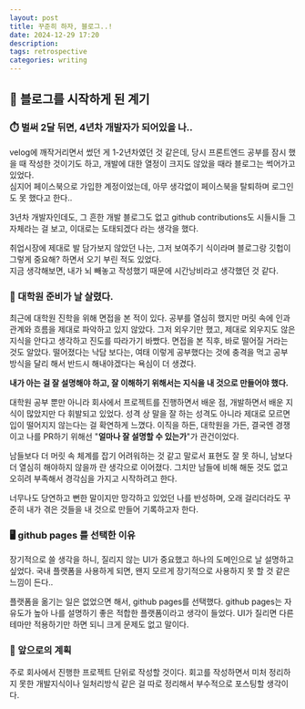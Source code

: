 ```yaml
---
layout: post
title: 꾸준히 하자, 블로그..!
date: 2024-12-29 17:20
description:
tags: retrospective
categories: writing
---
```


## 📝 블로그를 시작하게 된 계기

### ⏱️ 벌써 2달 뒤면, 4년차 개발자가 되어있을 나..

velog에 깨작거리면서 썼던 게 1-2년차였던 것 같은데, 당시 프론트엔드 공부를 잠시 했을 때 작성한 것이기도 하고, 개발에 대한 열정이 크지도 않았을 때라 블로그는 썩어가고 있었다.  
심지어 페이스북으로 가입한 계정이었는데, 아무 생각없이 페이스북을 탈퇴하며 로그인도 못 했다고 한다..

3년차 개발자인데도, 그 흔한 개발 블로그도 없고 github contributions도 시들시들 그 자체라는 걸 보고, 이대로는 도태되겠다 라는 생각을 했다.

취업시장에 제대로 발 담가보지 않았던 나는, 그저 보여주기 식이라며 블로그랑 깃헙이 그렇게 중요해? 하면서 오기 부린 적도 있었다.  
지금 생각해보면, 내가 뇌 빼놓고 작성했기 때문에 시간낭비라고 생각했던 것 같다.

### 🙊 대학원 준비가 날 살렸다.

최근에 대학원 진학을 위해 면접을 본 적이 있다. 공부를 열심히 했지만 머릿 속에 인과관계와 흐름을 제대로 파악하고 있지 않았다. 그저 외우기만 했고, 제대로 외우지도 않은 지식을 안다고 생각하고 진도를 따라가기 바빴다.
면접을 본 직후, 바로 떨어질 거라는 것도 알았다. 떨어졌다는 낙담 보다는, 여태 이렇게 공부했다는 것에 충격을 먹고 공부 방식을 달리 해서 반드시 해내야겠다는 욕심이 더 생겼다.

**내가 아는 걸 잘 설명해야 하고, 잘 이해하기 위해서는 지식을 내 것으로 만들어야 했다.**

대학원 공부 뿐만 아니라 회사에서 프로젝트를 진행하면서 배운 점, 개발하면서 배운 지식이 많았지만 다 휘발되고 있었다.
성격 상 말을 잘 하는 성격도 아니라 제대로 모르면 입이 떨어지지 않는다는 걸 확연하게 느꼈다. 이직을 하든, 대학원을 가든, 결국엔 경쟁이고 나를 PR하기 위해선 "**얼마나 잘 설명할 수 있는가**"가 관건이었다.

남들보다 더 머릿 속 체계를 잡기 어려워하는 것 같고 말로서 표현도 잘 못 하니, 남보다 더 열심히 해야하지 않을까 란 생각으로 이어졌다. 그치만 남들에 비해 해둔 것도 없고 오히려 부족해서 경각심을 가지고 시작하려고 한다.

너무나도 당연하고 뻔한 말이지만 망각하고 있었던 나를 반성하며, 오래 걸리더라도 꾸준히 내가 겪은 것들을 내 것으로 만들어 기록하고자 한다.

### 🖥️ github pages 를 선택한 이유

장기적으로 쓸 생각을 하니, 질리지 않는 UI가 중요했고 하나의 도메인으로 날 설명하고 싶었다.
국내 플랫폼을 사용하게 되면, 왠지 모르게 장기적으로 사용하지 못 할 것 같은 느낌이 든다..

플랫폼을 옮기는 일은 없었으면 해서, github pages를 선택했다. github pages는 자유도가 높아 나를 설명하기 좋은 적합한 플랫폼이라고 생각이 들었다.
UI가 질리면 다른 테마만 적용하기만 하면 되니 크게 문제도 없고 말이다.

### 📍 앞으로의 계획

주로 회사에서 진행한 프로젝트 단위로 작성할 것이다. 회고를 작성하면서 미처 정리하지 못한 개발지식이나 일처리방식 같은 걸 따로 정리해서 부수적으로 포스팅할 생각이다.
